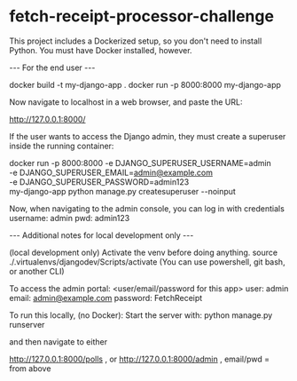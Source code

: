 # fetch-receipt-processor-challenge

This project includes a Dockerized setup, so you don't need to install Python. You must have Docker installed, however.

--- For the end user ---

docker build -t my-django-app .
docker run -p 8000:8000 my-django-app

Now navigate to localhost in a web browser, and paste the URL:

http://127.0.0.1:8000/

If the user wants to access the Django admin, they must create a superuser inside the running container:

docker run -p 8000:8000 -e DJANGO_SUPERUSER_USERNAME=admin \
                           -e DJANGO_SUPERUSER_EMAIL=admin@example.com \
                           -e DJANGO_SUPERUSER_PASSWORD=admin123 \
                           my-django-app python manage.py createsuperuser --noinput

Now, when navigating to the admin console, you can log in with credentials
username: admin
pwd: admin123

--- Additional notes for local development only ---

(local development only) Activate the venv before doing anything.
source ./.virtualenvs/djangodev/Scripts/activate
(You can use powershell, git bash, or another CLI)

To access the admin portal:
<user/email/password for this app>
user: admin
email: admin@example.com
password: FetchReceipt

To run this locally, (no Docker):
Start the server with:
python manage.py runserver

and then navigate to either 

http://127.0.0.1:8000/polls , or
http://127.0.0.1:8000/admin , email/pwd = from above

